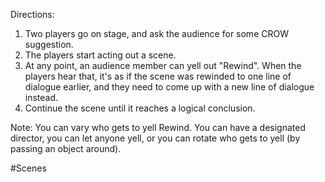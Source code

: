 Directions:
1. Two players go on stage, and ask the audience for some CROW suggestion.
2. The players start acting out a scene.
3. At any point, an audience member can yell out "Rewind". When the players hear that, it's as if the scene was rewinded to one line of dialogue earlier, and they need to come up with a new line of dialogue instead.
4. Continue the scene until it reaches a logical conclusion.

Note: You can vary who gets to yell Rewind. You can have a designated director, you can let anyone yell, or you can rotate who gets to yell (by passing an object around).

#Scenes
